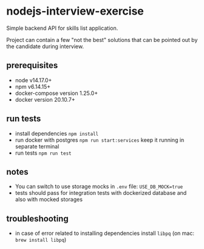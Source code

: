 # nodejs-interview-exercise

Simple backend API for skills list application. 

Project can contain a few "not the best" solutions that can be pointed out by the candidate during interview.

## prerequisites

- node v14.17.0+
- npm v6.14.15+
- docker-compose version 1.25.0+
- docker version 20.10.7+

## run tests

- install dependencies `npm install`
- run docker with postgres `npm run start:services` keep it running in separate terminal
- run tests `npm run test`

## notes

- You can switch to use storage mocks in `.env` file: `USE_DB_MOCK=true`
- tests should pass for integration tests with dockerized database and also with mocked storages

## troubleshooting

- in case of error related to installing dependencies install `libpq` (on mac: `brew install libpq`)
